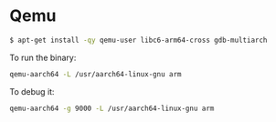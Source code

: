 # Qemu

```bash
$ apt-get install -qy qemu-user libc6-arm64-cross gdb-multiarch
```

To run the binary:
```bash
qemu-aarch64 -L /usr/aarch64-linux-gnu arm
```

To debug it:
```bash
qemu-aarch64 -g 9000 -L /usr/aarch64-linux-gnu arm
```